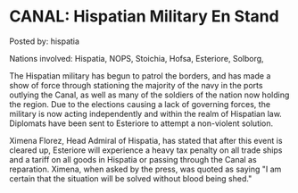 # CANAL: Hispatian Military En Stand

Posted by: hispatia

Nations involved: Hispatia, NOPS, Stoichia, Hofsa, Esteriore, Solborg,

The Hispatian military has begun to patrol the borders, and has made a show of force through stationing the majority of the navy in the ports outlying the Canal, as well as many of the soldiers of the nation now holding the region. Due to the elections causing a lack of governing forces, the military is now acting independently and within the realm of Hispatian law. Diplomats have been sent to Esteriore to attempt a non-violent solution.

Ximena Florez, Head Admiral of Hispatia, has stated that after this event is cleared up, Esteriore will experience a heavy tax penalty on all trade ships and a tariff on all goods in Hispatia or passing through the Canal as reparation. Ximena, when asked by the press, was quoted as saying "I am certain that the situation will be solved without blood being shed."